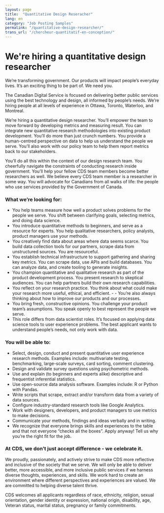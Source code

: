 ```yaml
---
layout: page
title:  "Quantitative Design Reseracher"
lang: en
category: "Job Posting Samples"
permalink: "/quantitative-design-researcher/"
trans_url: "/chercheur-quantitatif-en-conception/"
---
```


# We're hiring a quantitative design researcher
We’re transforming government. Our products will impact people’s everyday lives. It’s an exciting thing to be part of. We need you.

The Canadian Digital Service is focused on delivering better public services using the best technology and design, all informed by people’s needs. We’re hiring people at all levels of experience in Ottawa, Toronto, Waterloo, and Montreal.

We’re hiring a quantitative design researcher. You’ll empower the team to move forward by developing metrics and measuring result. You can integrate new quantitative research methodologies into existing product development. You’ll do more than just crunch numbers. You provide a human-centred perspective on data to help us understand the people we serve. You’ll also work with our policy team to help them report metrics back to our stakeholders.

You’ll do all this within the context of our design research team. You cheerfully navigate the constraints of conducting research inside government. You’ll help your fellow CDS team members become better researchers as well. We believe every CDS team member is a researcher in some way. You will advocate for Canadians from all walks of life: the people who use services provided by the Government of Canada.

### What we’re looking for:
- You help teams measure how well a product solves problems for the people we serve. You shift between clarifying goals, selecting metrics, and doing data science.
- You introduce quantitative methods to beginners, and serve as a resource for experts. You help qualitative researchers, policy analysts, product managers use your methods.
- You creatively find data about areas where data seems scarce. You build data collection tools for our partners, scrape data from unstructured sources. You are resourceful.
- You establish technical infrastructure to support gathering and sharing key metrics. You can scrape data, use APIs and build databases. You can analyze data, and create tooling to generate insights.
- You champion quantitative and qualitative research as part of the product development process. You present research to skeptical audiences. You can help partners build their own research capabilities.
- You reflect on your research practice. You think about what could make your research more useful, ethical, and efficient. -  - You’re also always thinking about how to improve our products and our processes.
- You bring fresh, constructive opinions. You challenge your product team’s assumptions. You speak openly to best represent the people we serve.
- This role differs from data scientist roles. It’s focused on applying data science tools to user experience problems. The best applicant wants to understand people’s needs, not only work with data.

### You will be able to:
- Select, design, conduct and present quantitative user experience research methods. Examples include: multivariate testing, benchmarking, large-scale surveys, card sorting, comment clustering.
- Design and validate survey questions using psychometric methods.
- Use and explain (to beginners and experts alike) descriptive and frequentist inferential statistics.
- Use open-source data analysis software. Examples include: R or Python with Pandas.
- Write scripts that scrape, extract and/or transform data from a variety of data sources.
- Configure industry-standard research tools like Google Analytics.
- Work with designers, developers, and product managers to use metrics to make decisions.
- Communicate your methods, findings and ideas verbally and in writing.
- We recognize that everyone brings skills and experiences to the table and that not everyone “checks all the boxes”. Apply anyway! Tell us why you’re the right fit for the job.

### At CDS, we don’t just accept difference - we celebrate it.
We proudly, passionately, and actively strive to make CDS more reflective and inclusive of the society that we serve. We will only be able to deliver better, more accessible, and more inclusive public services if we harness diverse thoughts, experiences, and skills. We work hard to create an environment where different perspectives and experiences are valued. We are committed to helping diverse talent thrive.

CDS welcomes all applicants regardless of race, ethnicity, religion, sexual orientation, gender identity or expression, national origin, disability, age, Veteran status, marital status, pregnancy or family commitments.
